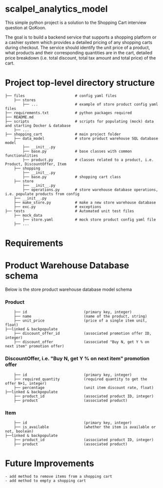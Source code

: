 # scalpel_analytics_model

This simple python project is a solution to the Shopping Cart interview question at QoKoon.

The goal is to build a backend service that supports a shopping platform or a cashier system which provides
a detailed pricing of any shopping carts during checkout. The service should identify the unit price of a product,
what products and their corresponding quantities are in the cart, detailed price breakdown (i.e. total discount,
total tax amount and total price) of the cart.



# Project top-level directory structure

    ├── files                       # config yaml files
        ├── stores
            ├── ...                 # example of store product config yaml files
    ├── requirements.txt            # python packages required
    ├── README.md
    ├── scripts                     # scripts for populating (mock) data and starting Docker & database
        ├── ...
    ├── shopping_cart               # main project folder
        ├── data_model              # store product warehouse SQL database model
            ├── __init__.py
            ├── base.py             # base classes with common functionalities
            ├── product.py          # classes related to a product, i.e. Product, DiscountOffer, Item
        ├── shopping
            ├── __init__.py
            ├── base.py             # shopping cart class
        ├── store
            ├── __init__.py
            ├── operations.py       # store warehouse database operations, i.e. populate products from config
        ├── __init__.py
        ├── make_store.py           # make a new store warehouse database
        ├── exc.py                  # exceptions
    ├── tests                       # Automated unit test files
        ├── mock_data
            ├── store.yaml          # mock store product config yaml file
        ├── ...


# Requirements



# Product Warehouse Database schema

Below is the store product warehouse database model schema

### Product
        ├── id                          (primary key, integer)
        ├── name                        (name of the product, string)
        ├── unit_price                  (price of a single item unit, float)
    ├──linked & backpopulate
        ├── discount_offer_id           (associated promotion offer ID, integer)
        ├── discount_offer              (associated "Buy N, get Y % on next item" promotion offer)

### DiscountOffer, i.e. "Buy N, get Y % on next item" promotion offer
        ├── id                          (primary key, integer)
        ├── required_quantity           (required quantity to get the offer N+1, integer)
        ├── percentage                  (unit item discount rate, float)
    ├──linked & backpopulate
        ├── product_id                  (associated product ID, integer)
        ├── product                     (associated product)

### Item
        ├── id                          (primary key, integer)
        ├── is_available                (whether the item is available or not, boolean)
    ├──linked & backpopulate
        ├── product_id                  (associated product ID, integer)
        ├── product                     (associated product)


# Future Improvements

    - add method to remove items from a shopping cart
    - add method to empty a shopping cart
